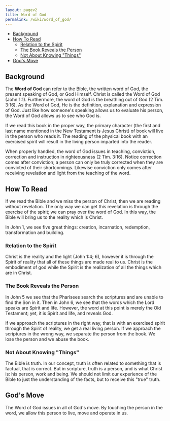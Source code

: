 ```yaml
---
layout: pagev2
title: Word of God
permalink: /wiki/word_of_god/
---
```

- [Background](#background)
- [How To Read](#how-to-read)
  - [Relation to the Spirit](#relation-to-the-spirit)
  - [The Book Reveals the Person](#the-book-reveals-the-person)
  - [Not About Knowing "Things"](#not-about-knowing-things)
- [God's Move](#gods-move)

## Background

The **Word of God** can refer to the Bible, the written word of God, the present speaking of God, or God Himself. Christ is called the Word of God (John 1:1). Furthermore, the word of God is the breathing out of God (2 Tim. 3:16). As the Word of God, He is the definition, explanation and expression of God. Just like how someone's speaking allows us to evaluate his person, the Word of God allows us to see who God is.

If we read this book in the proper way, the primary character (the first and last name mentioned in the New Testament is Jesus Christ) of book will live in the person who reads it. The reading of the physical book with an exercised spirit will result in the living person imparted into the reader.

When properly handled, the word of God issues in teaching, conviction, correction and instruction in righteousness (2 Tim. 3:16). Notice correction comes after conviction; a person can only be truly corrected when they are convicted of their shortcomings. Likewise conviction only comes after receiving revelation and light from the teaching of the word.


## How To Read

If we read the Bible and we miss the person of Christ, then we are reading without revelation. The only way we can get this revelation is through the exercise of the spirit; we can pray over the word of God. In this way, the Bible will bring us to the reality which is Christ.

In John 1, we see five great things: creation, incarnation, redemption, transformation and building. 

### Relation to the Spirit

Christ is the reality and the light (John 1:4; 6), however it is through the Spirit of reality that all of these things are made real to us. Christ is the embodiment of god while the Spirit is the realization of all the things which are in Christ.

### The Book Reveals the Person

In John 5 we see that the Pharisees search the scriptures and are unable to find the Son in it. Then in John 6, we see that the words which the Lord speaks are Spirit and life. However, the word at this point is merely the Old Testament; yet, it is Spirit and life, and reveals God. 

If we approach the scriptures in the right way, that is with an exercised spirit through the Spirit of reality, we get a real living person. If we approach the scriptures in the wrong way, we separate the person from the book. We lose the person and we abuse the book. 

### Not About Knowing "Things"

The Bible is truth. In our concept, truth is often related to something that is factual, that is correct. But in scripture, truth is a person, and is what Christ is: his person, work and being. We should not limit our experience of the Bible to just the understanding of the facts, but to receive this "true" truth.

## God's Move

The Word of God issues in all of God's move. By touching the person in the word, we allow this person to live, move and operate in us.


